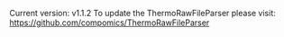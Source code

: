 Current version: v1.1.2
To update the ThermoRawFileParser please visit: https://github.com/compomics/ThermoRawFileParser
